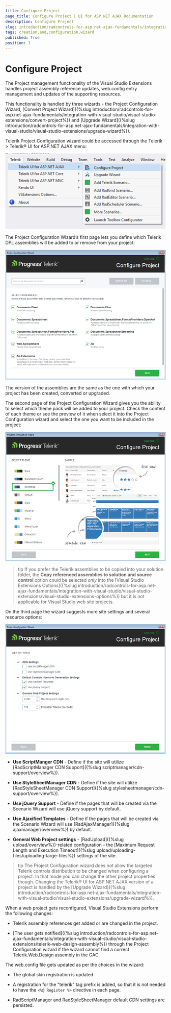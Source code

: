 ```yaml
---
title: Configure Project
page_title: Configure Project | UI for ASP.NET AJAX Documentation
description: Configure Project
slug: introduction/radcontrols-for-asp.net-ajax-fundamentals/integration-with-visual-studio/visual-studio-extensions/configure-project
tags: creation,and,configuration,wizard
published: True
position: 3
---
```


# Configure Project




The Project management functionality of the Visual Studio Extensions handles project assembly reference updates, web.config entry management and updates of the supporting resources.

This functionality is handled by three wizards - the Project Configuration Wizard, [Convert Project Wizard]({%slug introduction/radcontrols-for-asp.net-ajax-fundamentals/integration-with-visual-studio/visual-studio-extensions/convert-project%}) and [Upgrade Wizard]({%slug introduction/radcontrols-for-asp.net-ajax-fundamentals/integration-with-visual-studio/visual-studio-extensions/upgrade-wizard%}).


Telerik Project Configuration wizard could be accessed through the Telerik > Telerik® UI for ASP.NET AJAX menu:

![introduction-vsx configurewizard menu](images/introduction-vsx_telerikmenu_configurewizard.png)

The Project Configuration Wizard’s first page lets you define which Telerik DPL assemblies will be added to or remove from your project:

![introduction-vsx configurewizard assemblies](images/introduction-vsx_configurewizard_assembliesselection.png) 

The version of the assemblies are the same as the one with which your project has been created, converted or upgraded.

The second page of the Project Configuration Wizard gives you the ability to select which theme pack will be added to your project. Check the content of each theme or see the preview of it when select it into the Project Configuration wizard and select the one you want to be included in the project:

![introduction-vsx configurewizard themes](images/introduction-vsx_configurewizard_themes.png) 

>tip If you prefer the Telerik assemblies to be copied into your solution folder, the **Copy referenced assemblies to solution and source control** option could be selected *only* into the [Visual Studio Extensions Options]({%slug introduction/radcontrols-for-asp.net-ajax-fundamentals/integration-with-visual-studio/visual-studio-extensions/visual-studio-extensions-options%}) but it is not applicable for Visual Studio web site projects.

On the third page the wizard suggests more site settings and several resource options:

![introduction-vsx configurewizard websettings](images/introduction-vsx_configurewizard_websettings.png)  

* **Use ScriptManger CDN** - Define if the site will utilize [RadScriptManager CDN Support]({%slug scriptmanager/cdn-support/overview%}).

* **Use StyleSheetManager CDN** - Define if the site will utilize [RadStyleSheetManager CDN Support]({%slug stylesheetmanager/cdn-support/overview%}).

* **Use jQuery Support** - Define if the pages that will be created via the Scenario Wizard will use jQuery support by default.

* **Use Ajaxified Templates** - Define if the pages that will be created via the Scenario Wizard will use [RadAjaxManager]({%slug ajaxmanager/overview%}) by default.

* **General Web Project settings** - [RadUpload]({%slug upload/overview%})-related configuration - the [Maximum Request Length and Execution Timeout]({%slug upload/uploading-files/uploading-large-files%}) settings of the site.


>tip The Project Configuration wizard does not allow the targeted Telerik controls distribution to be changed when configuring a project. In that mode you can change the other project properties though. Changing the Telerik® UI for ASP.NET AJAX version of a project is handled by the [Upgrade Wizard]({%slug introduction/radcontrols-for-asp.net-ajax-fundamentals/integration-with-visual-studio/visual-studio-extensions/upgrade-wizard%}).
>


When a web project gets reconfigured, Visual Studio Extensions perform the following changes:

* Telerik assembly references get added or are changed in the project.

* [The user gets notified]({%slug introduction/radcontrols-for-asp.net-ajax-fundamentals/integration-with-visual-studio/visual-studio-extensions/telerik-web-design-assembly%}) through the Project Configuration wizard if the wizard cannot find a correct Telerik.Web.Design assembly in the GAC.

The web.config file gets updated as per the choices in the wizard:

* The global skin registration is updated.

* A registration for the "telerik" tag prefix is added, so that it is not needed to have the `<%@ Register %>` directive in each page.

* RadScriptManager and RadStyleSheetManager default CDN settings are persisted.
